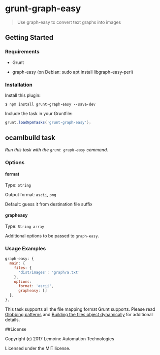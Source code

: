 # grunt-graph-easy

> Use graph-easy to convert text graphs into images


## Getting Started

### Requirements

* Grunt

* graph-easy (on Debian: sudo apt install libgraph-easy-perl)


### Installation

Install this plugin:

```shell
$ npm install grunt-graph-easy --save-dev
```


Include the task in your Gruntfile:

```js
grunt.loadNpmTasks('grunt-graph-easy');
```


## ocamlbuild task

_Run this task with the `grunt graph-easy` command._

### Options

#### format
Type: `String`

Output format: `ascii`, `png`

Default: guess it from destination file suffix


#### grapheasy
Type: `String array`

Additional options to be passed to `graph-easy`.


### Usage Examples

```js
graph-easy: {
  main: {
    files: {
      'dist/images': 'graph/a.txt'
    },
    options:
      format: 'ascii',
      grapheasy: []
  },
},
```

This task supports all the file mapping format Grunt supports. Please read [Globbing patterns](http://gruntjs.com/configuring-tasks#globbing-patterns) and [Building the files object dynamically](http://gruntjs.com/configuring-tasks#building-the-files-object-dynamically) for additional details.


##License

Copyright (c) 2017 Lemoine Automation Technologies

Licensed under the MIT license.
